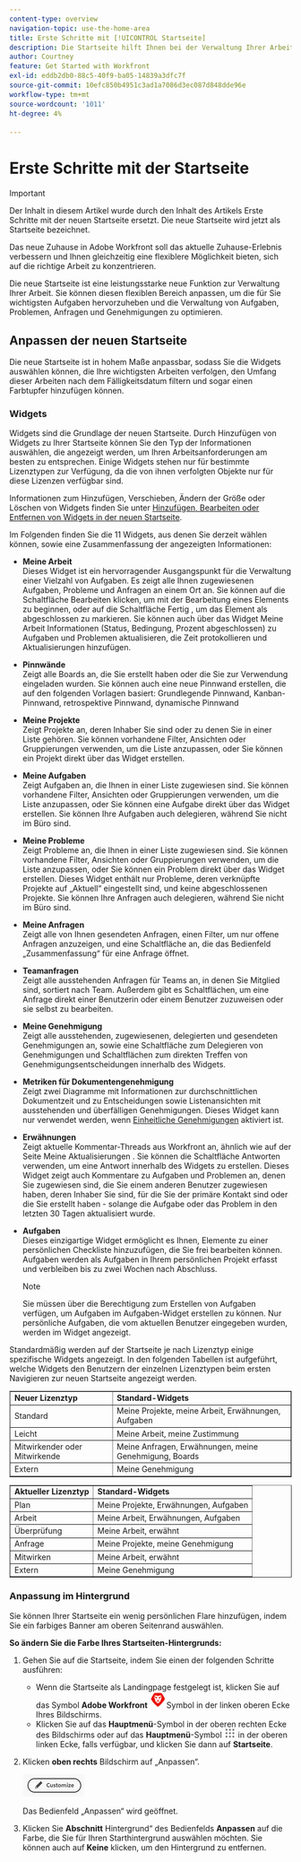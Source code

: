 ```yaml
---
content-type: overview
navigation-topic: use-the-home-area
title: Erste Schritte mit [!UICONTROL Startseite]
description: Die Startseite hilft Ihnen bei der Verwaltung Ihrer Arbeit. Sie können diesen flexiblen Bereich anpassen, um die für Sie wichtigsten Aufgaben hervorzuheben und die Verwaltung von Aufgaben, Problemen, Anfragen und Genehmigungen zu optimieren.
author: Courtney
feature: Get Started with Workfront
exl-id: eddb2db0-88c5-40f9-ba05-14839a3dfc7f
source-git-commit: 10efc850b4951c3ad1a7086d3ec087d848dde96e
workflow-type: tm+mt
source-wordcount: '1011'
ht-degree: 4%

---
```


# Erste Schritte mit der Startseite

<!--Audited: 12/2023-->

>[!IMPORTANT]
>
>Der Inhalt in diesem Artikel wurde durch den Inhalt des Artikels Erste Schritte mit der neuen Startseite ersetzt. Die neue Startseite wird jetzt als Startseite bezeichnet.

Das neue Zuhause in Adobe Workfront soll das aktuelle Zuhause-Erlebnis verbessern und Ihnen gleichzeitig eine flexiblere Möglichkeit bieten, sich auf die richtige Arbeit zu konzentrieren.

Die neue Startseite ist eine leistungsstarke neue Funktion zur Verwaltung Ihrer Arbeit. Sie können diesen flexiblen Bereich anpassen, um die für Sie wichtigsten Aufgaben hervorzuheben und die Verwaltung von Aufgaben, Problemen, Anfragen und Genehmigungen zu optimieren.

## Anpassen der neuen Startseite

Die neue Startseite ist in hohem Maße anpassbar, sodass Sie die Widgets auswählen können, die Ihre wichtigsten Arbeiten verfolgen, den Umfang dieser Arbeiten nach dem Fälligkeitsdatum filtern und sogar einen Farbtupfer hinzufügen können.

### Widgets

Widgets sind die Grundlage der neuen Startseite. Durch Hinzufügen von Widgets zu Ihrer Startseite können Sie den Typ der Informationen auswählen, die angezeigt werden, um Ihren Arbeitsanforderungen am besten zu entsprechen. Einige Widgets stehen nur für bestimmte Lizenztypen zur Verfügung, da die von ihnen verfolgten Objekte nur für diese Lizenzen verfügbar sind.

Informationen zum Hinzufügen, Verschieben, Ändern der Größe oder Löschen von Widgets finden Sie unter [Hinzufügen, Bearbeiten oder Entfernen von Widgets in der neuen Startseite](/help/quicksilver/workfront-basics/using-home/using-the-home-area/add-edit-remove-widgets-in-new-home.md).

Im Folgenden finden Sie die 11 Widgets, aus denen Sie derzeit wählen können, sowie eine Zusammenfassung der angezeigten Informationen:

* **Meine Arbeit**\
    Dieses Widget ist ein hervorragender Ausgangspunkt für die Verwaltung einer Vielzahl von Aufgaben. Es zeigt alle Ihnen zugewiesenen Aufgaben, Probleme und Anfragen an einem Ort an. Sie können auf die Schaltfläche Bearbeiten klicken, um mit der Bearbeitung eines Elements zu beginnen, oder auf die Schaltfläche Fertig , um das Element als abgeschlossen zu markieren. Sie können auch über das Widget Meine Arbeit Informationen (Status, Bedingung, Prozent abgeschlossen) zu Aufgaben und Problemen aktualisieren, die Zeit protokollieren und Aktualisierungen hinzufügen.

* **Pinnwände**\
    Zeigt alle Boards an, die Sie erstellt haben oder die Sie zur Verwendung eingeladen wurden. Sie können auch eine neue Pinnwand erstellen, die auf den folgenden Vorlagen basiert: Grundlegende Pinnwand, Kanban-Pinnwand, retrospektive Pinnwand, dynamische Pinnwand

* **Meine Projekte**\
    Zeigt Projekte an, deren Inhaber Sie sind oder zu denen Sie in einer Liste gehören. Sie können vorhandene Filter, Ansichten oder Gruppierungen verwenden, um die Liste anzupassen, oder Sie können ein Projekt direkt über das Widget erstellen.

* **Meine Aufgaben**\
    Zeigt Aufgaben an, die Ihnen in einer Liste zugewiesen sind. Sie können vorhandene Filter, Ansichten oder Gruppierungen verwenden, um die Liste anzupassen, oder Sie können eine Aufgabe direkt über das Widget erstellen. Sie können Ihre Aufgaben auch delegieren, während Sie nicht im Büro sind.

* **Meine Probleme**\
    Zeigt Probleme an, die Ihnen in einer Liste zugewiesen sind. Sie können vorhandene Filter, Ansichten oder Gruppierungen verwenden, um die Liste anzupassen, oder Sie können ein Problem direkt über das Widget erstellen. Dieses Widget enthält nur Probleme, deren verknüpfte Projekte auf „Aktuell“ eingestellt sind, und keine abgeschlossenen Projekte. Sie können Ihre Anfragen auch delegieren, während Sie nicht im Büro sind.

* **Meine Anfragen**\
    Zeigt alle von Ihnen gesendeten Anfragen, einen Filter, um nur offene Anfragen anzuzeigen, und eine Schaltfläche an, die das Bedienfeld „Zusammenfassung“ für eine Anfrage öffnet.

* **Teamanfragen**\
    Zeigt alle ausstehenden Anfragen für Teams an, in denen Sie Mitglied sind, sortiert nach Team. Außerdem gibt es Schaltflächen, um eine Anfrage direkt einer Benutzerin oder einem Benutzer zuzuweisen oder sie selbst zu bearbeiten.

* **Meine Genehmigung**\
    Zeigt alle ausstehenden, zugewiesenen, delegierten und gesendeten Genehmigungen an, sowie eine Schaltfläche zum Delegieren von Genehmigungen und Schaltflächen zum direkten Treffen von Genehmigungsentscheidungen innerhalb des Widgets.

* **Metriken für Dokumentengenehmigung**\
        Zeigt zwei Diagramme mit Informationen zur durchschnittlichen Dokumentzeit und zu Entscheidungen sowie Listenansichten mit ausstehenden und überfälligen Genehmigungen. Dieses Widget kann nur verwendet werden, wenn [Einheitliche Genehmigungen](/help/quicksilver/review-and-approve-work/document-reviews-and-approvals/document-approvals-overview.md) aktiviert ist.

* **Erwähnungen**\
    Zeigt aktuelle Kommentar-Threads aus Workfront an, ähnlich wie auf der Seite Meine Aktualisierungen . Sie können die Schaltfläche Antworten verwenden, um eine Antwort innerhalb des Widgets zu erstellen. Dieses Widget zeigt auch Kommentare zu Aufgaben und Problemen an, denen Sie zugewiesen sind, die Sie einem anderen Benutzer zugewiesen haben, deren Inhaber Sie sind, für die Sie der primäre Kontakt sind oder die Sie erstellt haben - solange die Aufgabe oder das Problem in den letzten 30 Tagen aktualisiert wurde.

* **Aufgaben**\
    Dieses einzigartige Widget ermöglicht es Ihnen, Elemente zu einer persönlichen Checkliste hinzuzufügen, die Sie frei bearbeiten können. Aufgaben werden als Aufgaben in Ihrem persönlichen Projekt erfasst und verbleiben bis zu zwei Wochen nach Abschluss.

  >[!NOTE]
  >
  >Sie müssen über die Berechtigung zum Erstellen von Aufgaben verfügen, um Aufgaben im Aufgaben-Widget erstellen zu können. Nur persönliche Aufgaben, die vom aktuellen Benutzer eingegeben wurden, werden im Widget angezeigt.

Standardmäßig werden auf der Startseite je nach Lizenztyp einige spezifische Widgets angezeigt. In den folgenden Tabellen ist aufgeführt, welche Widgets den Benutzern der einzelnen Lizenztypen beim ersten Navigieren zur neuen Startseite angezeigt werden.

<table border="1" class="inlineTable">
    <tr>
        <td><b>Neuer Lizenztyp</b></td>
        <td><b>Standard-Widgets</b></td>
    </tr>
    <tr>
        <td>Standard</td>
        <td>Meine Projekte, meine Arbeit, Erwähnungen, Aufgaben</td>
    </tr>
    <tr>
        <td>Leicht</td>
        <td>Meine Arbeit, meine Zustimmung</td>
    </tr>
    <tr>
        <td>Mitwirkender oder Mitwirkende</td>
        <td>Meine Anfragen, Erwähnungen, meine Genehmigung, Boards</td>
    </tr>
    <tr>
        <td>Extern</td>
        <td>Meine Genehmigung</td>
    </tr>
</table>

<table border="1" class="inlineTable">
    <tr>
        <td><b>Aktueller Lizenztyp</b></td>
        <td><b>Standard-Widgets</b></td>
    </tr>
    <tr>
        <td>Plan</td>
        <td>Meine Projekte, Erwähnungen, Aufgaben</td>
    </tr>
    <tr>
        <td>Arbeit</td>
        <td>Meine Arbeit, Erwähnungen, Aufgaben</td>
    </tr>
    <tr>
        <td>Überprüfung</td>
        <td>Meine Arbeit, erwähnt</td>
    </tr>
    <tr>
        <td>Anfrage</td>
        <td>Meine Projekte, meine Genehmigung</td>
    </tr>
    <tr>
        <td>Mitwirken</td>
        <td>Meine Arbeit, erwähnt</td>
    </tr>
    <tr>
        <td>Extern</td>
        <td>Meine Genehmigung</td>
    </tr>
</table>

### Anpassung im Hintergrund

Sie können Ihrer Startseite ein wenig persönlichen Flare hinzufügen, indem Sie ein farbiges Banner am oberen Seitenrand auswählen.

**So ändern Sie die Farbe Ihres Startseiten-Hintergrunds:**

1. Gehen Sie auf die Startseite, indem Sie einen der folgenden Schritte ausführen:

   * Wenn die Startseite als Landingpage festgelegt ist, klicken Sie auf das Symbol **Adobe Workfront** ![Adobe Workfront](assets/home-icon-30x29.png)Symbol in der linken oberen Ecke Ihres Bildschirms.
   * Klicken Sie auf das **Hauptmenü**-Symbol in der oberen rechten Ecke des Bildschirms oder auf das **Hauptmenü**-Symbol ![Hauptmenüsymbol](assets/main-menu-icon.png) in der oberen linken Ecke, falls verfügbar, und klicken Sie dann auf **Startseite**.

1. Klicken **oben rechts** Bildschirm auf „Anpassen“.

   ![Schaltfläche „Anpassen](assets/customize-button.png)

   Das Bedienfeld „Anpassen“ wird geöffnet.

1. Klicken Sie **Abschnitt** Hintergrund“ des Bedienfelds **Anpassen** auf die Farbe, die Sie für Ihren Starthintergrund auswählen möchten. Sie können auch auf **Keine** klicken, um den Hintergrund zu entfernen.















<!--
Home helps you manage your work. You can customize this flexible space to highlight the work that is most important to you and streamline your task, issue, request, and approval management.

## Customize Home

Home is designed to be highly customizable, allowing you to select the widgets that track your most important work, filter the scope of that work based on when it's due, and even add a splash of color.

### Background customization

You can add a bit of personal flare to your Home page by selecting a colorful banner for the top of the page.

**To change the color of your Home background:**

1. Go to your Home page, by doing one of the following: 

    * If Home is set as your landing page, click the **Adobe Workfront** icon ![Adobe Workfront Icon](../new-home/assets/home-icon-30x29.png) in the upper-left corner of your screen.
    * Click the **Main Menu** icon in the upper-right corner of the screen, or the **Main Menu** icon ![Main Menu Icon](../new-home/assets/main-menu-icon-left-nav.png) in the upper-left corner, if available, then click **Home**.

1. Click **Customize** at the upper-right corner of the screen.

    ![Customize Button](../new-home/assets/customize-button.png)

    The Customize panel opens. 

1. In the **Background** section of the **Customize** panel, click the color you would like to select for your Home background. You can also click **None** to remove the background.

## Manage you work

### Add Widgets

Widgets are the foundation of the new Home. By adding widgets to your Home page, you can choose the type of information that displays to best meet your work needs. Some widgets are only available to specific license types, as the objects they track are only available to those licenses. 

For information on adding, moving, resizing, or deleting widgets, see [Add, edit, or remove widgets in Home](/help/quicksilver/workfront-basics/using-home/using-the-home-area/add-edit-remove-widgets-in-new-home.md).

-->
